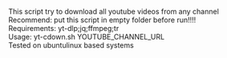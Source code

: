This script try to download all youtube videos from any channel<br>
Recommend: put this script in empty folder before run!!!!<br>
Requirements: yt-dlp;jq;ffmpeg;tr<br>
Usage: yt-cdown.sh YOUTUBE_CHANNEL_URL<br>
Tested on ubuntulinux based systems<br>
